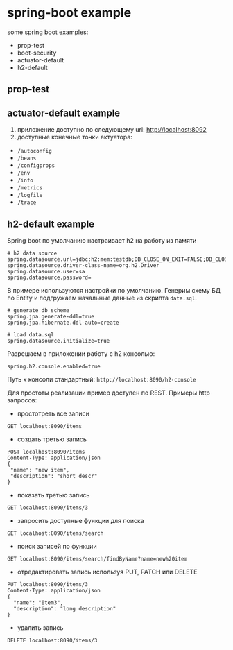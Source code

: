 # spring-boot example
some spring boot examples:
* prop-test
* boot-security
* actuator-default
* h2-default


## prop-test

## actuator-default example
1. приложение доступно по следующему url: [http://localhost:8092](http://localhost:8092)
2. доступные конечные точки актуатора:
 - `/autoconfig`
 - `/beans`
 - `/configprops`
 - `/env`
 - `/info`
 - `/metrics`
 - `/logfile`
 - `/trace`

## h2-default example
Spring boot по умолчанию настраивает h2 на работу из памяти
```properties
# h2 data source
spring.datasource.url=jdbc:h2:mem:testdb;DB_CLOSE_ON_EXIT=FALSE;DB_CLOSE_DELAY=-1
spring.datasource.driver-class-name=org.h2.Driver
spring.datasource.user=sa
spring.datasource.password=
```

В примере используются настройки по умолчанию. Генерим схему БД по Entity и подгружаем начальные данные из скрипта `data.sql`.
```properties
# generate db scheme
spring.jpa.generate-ddl=true
spring.jpa.hibernate.ddl-auto=create

# load data.sql
spring.datasource.initialize=true
```

Разрешаем в приложении работу с h2 консолью:
```
spring.h2.console.enabled=true
```
Путь к консоли стандартный: `http://localhost:8090/h2-console`

Для простоты реализации пример доступен по REST. 
Примеры http запросов:

* простотреть все записи
 ```http
 GET localhost:8090/items
 ```

* создать третью запись
 ```http
 POST localhost:8090/items 
 Content-Type: application/json
 { 
  "name": "new item",
  "description": "short descr"
 }
 ```

* показать третью запись
 ```http
 GET localhost:8090/items/3
 ```

* запросить доступные функции для поиска
 ```http
 GET localhost:8090/items/search
 ```

* поиск записей по функции
 ```http
 GET localhost:8090/items/search/findByName?name=new%20item
 ```

* отредактировать запись используя PUT, PATCH или DELETE
 ```http
 PUT localhost:8090/items/3
 Content-Type: application/json
 {
   "name": "Item3",
   "description": "long description"
 }
 ```

* удалить запись
 ```http
 DELETE localhost:8090/items/3
 ```
